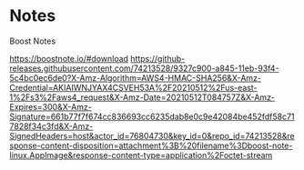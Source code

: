 # Notes
Boost Notes

https://boostnote.io/#download
https://github-releases.githubusercontent.com/74213528/9327c900-a845-11eb-93f4-5c4bc0ec6de0?X-Amz-Algorithm=AWS4-HMAC-SHA256&X-Amz-Credential=AKIAIWNJYAX4CSVEH53A%2F20210512%2Fus-east-1%2Fs3%2Faws4_request&X-Amz-Date=20210512T084757Z&X-Amz-Expires=300&X-Amz-Signature=661b77f7f674cc836693cc6235dab8e0c9e42084be452fdf58c717828f34c3fd&X-Amz-SignedHeaders=host&actor_id=76804730&key_id=0&repo_id=74213528&response-content-disposition=attachment%3B%20filename%3Dboost-note-linux.AppImage&response-content-type=application%2Foctet-stream
